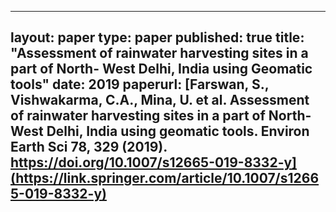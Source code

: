 
---
layout: paper
type: paper
published: true
title: "Assessment of rainwater harvesting sites in a part of North- West Delhi, India using Geomatic tools"
date: 2019
paperurl: [Farswan, S., Vishwakarma, C.A., Mina, U. et al. Assessment of rainwater harvesting sites in a part of North-West Delhi, India using geomatic tools. Environ Earth Sci 78, 329 (2019). https://doi.org/10.1007/s12665-019-8332-y](https://link.springer.com/article/10.1007/s12665-019-8332-y)
---
